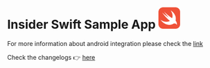# Insider Swift Sample App <img src="https://github.com/github/explore/raw/main/topics/swift/swift.png" alt="swift" width="50" height="50"/>
For more information about android integration please check the [link](https://academy.useinsider.com/docs/ios-integration)

Check the changelogs 👉 [here](https://academy.useinsider.com/docs/ios-sdk-changelog)
